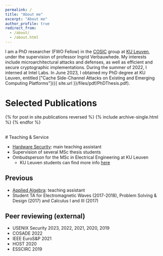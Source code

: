 ```yaml
---
permalink: /
title: "About me"
excerpt: "About me"
author_profile: true
redirect_from: 
  - /about/
  - /about.html
---
```


I am a PhD researcher (FWO Fellow) in the [COSIC](https://www.esat.kuleuven.be/cosic/) group at [KU Leuven](https://www.kuleuven.be/english/), under the supervision of professor Ingrid Verbauwhede.
My interests include microarchitectural attacks and defenses, as well as efficient and secure cryptographic implementations.
During the summer of 2022, I interned at Intel Labs.
In June 2023, I obtained my PhD degree at KU Leuven, entitled ["Cache Side-Channel Attacks on Existing and Emerging Computing Platforms"]({{ site.url }}/files/pdf/PhDThesis.pdf).

# Selected Publications
{% for post in site.publications reversed %}
  {% include archive-single.html %}
{% endfor %}

<br>
# Teaching & Service 

- [Hardware Security](https://onderwijsaanbod.kuleuven.be/syllabi/e/H0E85AE.htm#activetab=doelstellingen_idp14987280): main teaching assistant
- Supervision of several MSc thesis students
- Ombudsperson for the MSc in Electrical Engineering at KU Leuven
    - KU Leuven students can find more info [here](https://eng.kuleuven.be/en/study/student-services/ombuds_masterE.html)

## Previous 
- [Applied Algebra](https://onderwijsaanbod.kuleuven.be/syllabi/v/e/H01A4BE.htm#activetab=doelstellingen_idp5081088): teaching assistant
- Student TA for Electromagnetic Waves (2017-2018), Problem Solving & Design (2017) and Calculus I and III (2017)

## Peer reviewing (external)
- USENIX Security 2023, 2022, 2021, 2020, 2019
- COSADE 2022
- IEEE EuroS&P 2021
- HOST 2020
- ESSCIRC 2019
